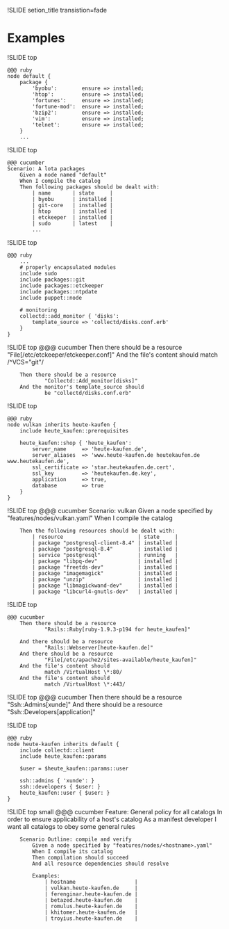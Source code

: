 !SLIDE setion_title transistion=fade

# Examples #

!SLIDE top

	@@@ ruby
	node default {
		package {
			'byobu':        ensure => installed;
			'htop':         ensure => installed;
			'fortunes':     ensure => installed;
			'fortune-mod':  ensure => installed;
			'bzip2':        ensure => installed;
			'vim':          ensure => installed;
			'telnet':       ensure => installed;
		}
		...

!SLIDE top

	@@@ cucumber
	Scenario: A lota packages
		Given a node named "default"
		When I compile the catalog
		Then following packages should be dealt with:
			| name       | state     |
			| byobu      | installed |
			| git-core   | installed |
			| htop       | installed |
			| etckeeper  | installed |
			| sudo       | latest    |
			...

!SLIDE top

	@@@ ruby
		...
		# properly encapsulated modules
		include sudo
		include packages::git
		include packages::etckeeper
		include packages::ntpdate
		include puppet::node

		# monitoring
		collectd::add_monitor { 'disks':
			template_source => 'collectd/disks.conf.erb'
		}
	}

!SLIDE top
	@@@ cucumber
		Then there should be a resource
				"File[/etc/etckeeper/etckeeper.conf]"
		And the file's content should
				match /^VCS="git"/

		Then there should be a resource
				"Collectd::Add_monitor[disks]"
		And the monitor's template_source should
				be "collectd/disks.conf.erb"

!SLIDE top

	@@@ ruby
	node vulkan inherits heute-kaufen {
		include heute_kaufen::prerequisites

		heute_kaufen::shop { 'heute_kaufen':
			server_name     => 'heute-kaufen.de',
			server_aliases  => 'www.heute-kaufen.de heutekaufen.de www.heutekaufen.de',
			ssl_certificate => 'star.heutekaufen.de.cert',
			ssl_key         => 'heutekaufen.de.key',
			application     => true,
			database        => true
		}
	}

!SLIDE top
	@@@ cucumber
	Scenario: vulkan
		Given a node specified
				by "features/nodes/vulkan.yaml"
		When I compile the catalog

		Then the following resources should be dealt with:
			| resource                        | state     |
			| package "postgresql-client-8.4" | installed |
			| package "postgresql-8.4"        | installed |
			| service "postgresql"            | running   |
			| package "libpq-dev"             | installed |
			| package "freetds-dev"           | installed |
			| package "imagemagick"           | installed |
			| package "unzip"                 | installed |
			| package "libmagickwand-dev"     | installed |
			| package "libcurl4-gnutls-dev"   | installed |

!SLIDE top

	@@@ cucumber
		Then there should be a resource
				"Rails::Ruby[ruby-1.9.3-p194 for heute_kaufen]"

		And there should be a resource
				"Rails::Webserver[heute-kaufen.de]"
		And there should be a resource
				"File[/etc/apache2/sites-available/heute_kaufen]"
		And the file's content should 
				match /VirtualHost \*:80/
		And the file's content should
				match /VirtualHost \*:443/

!SLIDE top
	@@@ cucumber
		Then there should be a resource
				"Ssh::Admins[xunde]"
		And there should be a resource
				"Ssh::Developers[application]"

!SLIDE top

	@@@ ruby
	node heute-kaufen inherits default {
		include collectd::client
		include heute_kaufen::params

		$user = $heute_kaufen::params::user

		ssh::admins { 'xunde': }
		ssh::developers { $user: }
		heute_kaufen::user { $user: }
	}


!SLIDE top small
	@@@ cucumber
	Feature: General policy for all catalogs
		In order to ensure applicability of a host's catalog
		As a manifest developer
		I want all catalogs to obey some general rules

		Scenario Outline: compile and verify
			Given a node specified by "features/nodes/<hostname>.yaml"
			When I compile its catalog
			Then compilation should succeed
			And all resource dependencies should resolve

			Examples:
				| hostname                   |
				| vulkan.heute-kaufen.de     |
				| ferenginar.heute-kaufen.de |
				| betazed.heute-kaufen.de    |
				| romulus.heute-kaufen.de    |
				| khitomer.heute-kaufen.de   |
				| troyius.heute-kaufen.de    |

